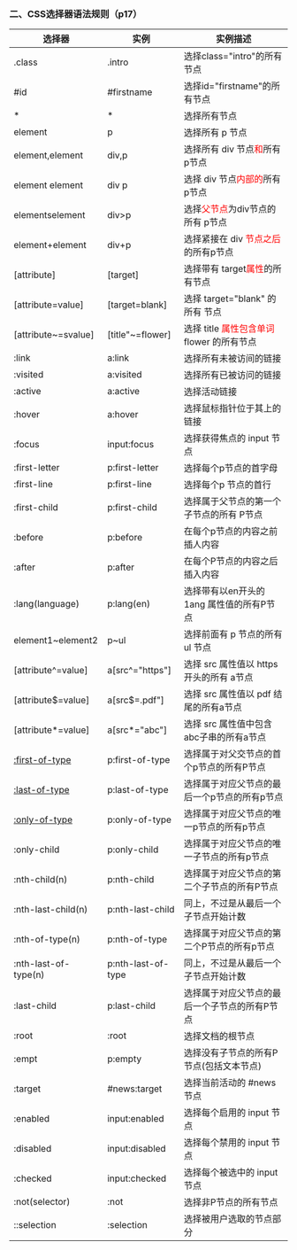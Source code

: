 ### 二、CSS选择器语法规则（p17）
选择器|实例|实例描述
---|---|---
.class|.intro|选择class="intro"的所有节点
#id|#firstname|选择id="firstname"的所有节点
*|*|选择所有节点
element|p|选择所有 p 节点
element,element|div,p|选择所有 div 节点<span style="color:red">和</span>所有p节点
element element|div p|选择 div 节点<font color="red">内部的</font>所有p节点
elementselement|div>p|选择<font color="red">父节点</font>为div节点的所有 p节点
element+element|div+p|选择紧接在 div <font color="red">节点之后</font>的所有p节点
[attribute]|[target]|选择带有 target<font color="red">属性</font>的所有节点
[attribute=value]|[target=blank]|选择 target="blank" 的所有 节点
[attribute~=svalue]|[title"~=flower]|选择 title <font color="red">属性包含单词</font> flower 的所有节点
:link|a:link|选择所有未被访间的链接
:visited|a:visited|选择所有已被访问的链接
:active|a:active|选择活动链接
:hover|a:hover|选择鼠标指针位于其上的链接
:focus|input:focus|选择获得焦点的 input 节点
:first-letter|p:first-letter|选择每个p节点的首字母
:first-line|p:first-line|选择每个p 节点的首行
:first-child|p:first-child|选择属于父节点的第一个子节点的所有 P节点
:before|p:before|在每个p节点的内容之前插人内容
:after|p:after|在每个P节点的内容之后插入内容
:lang(language)|p:lang(en)|选择带有以en开头的 1ang 属性值的所有P节点
element1~element2|p~ul|选择前面有 p 节点的所有 ul 节点
[attribute^=value]|a[src^="https"]|选择 src 属性值以 https 开头的所有 a节点
[attribute$=value]|a[src$=.pdf"]|选择 src 属性值以 pdf 结尾的所有a节点
[attribute*=value]|a[src*="abc"]|选择 src 属性值中包含 abc子串的所有a节点
[:first-of-type](https://developer.mozilla.org/zh-CN/docs/Web/CSS/:first-of-type)|p:first-of-type|选择属于对父交节点的首个p节点的所有P节点
[:last-of-type](https://developer.mozilla.org/zh-CN/docs/Web/CSS/:last-of-type)|p:last-of-type|选择属于对应父节点的最后一个p节点的所有p节点
[:only-of-type](https://developer.mozilla.org/zh-CN/docs/Web/CSS/:only-of-type)|p:only-of-type|选择属于对应父节点的唯一p节点的所有p节点
:only-child|p:only-child|选择属于对应父节点的唯一子节点的所有p节点
:nth-child(n)|p:nth-child|选择属于对应父节点的第二个子节点的所有P节点
:nth-last-child(n)|p:nth-last-child|同上，不过是从最后一个子节点开始计数
:nth-of-type(n)|p:nth-of-type|选择属于对应父节点的第二个P节点的所有p节点
:nth-last-of-type(n)|p:nth-last-of-type|同上，不过是从最后一个子节点开始计数
:last-child|p:last-child|选择属于对应父节点的最后一个子节点的所有P节点
:root|:root|选择文档的根节点
:empt|p:empty|选择没有子节点的所有P节点(包括文本节点)
:target|#news:target|选择当前活动的 #news 节点
:enabled|input:enabled|选择每个启用的 input 节点
:disabled|input:disabled|选择每个禁用的 input 节点
:checked|input:checked|选择每个被选中的 input 节点
:not(selector)|:not|选择非P节点的所有节点
::selection|:selection|选择被用户选取的节点部分
